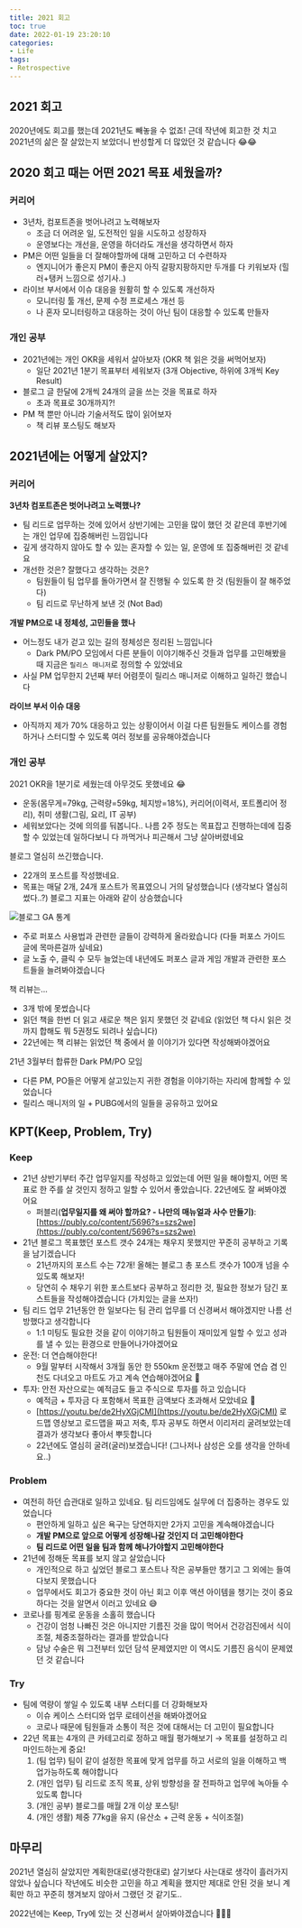 ```yaml
---
title: 2021 회고
toc: true
date: 2022-01-19 23:20:10
categories:
- Life
tags:
- Retrospective
---
```


## 2021 회고

2020년에도 회고를 했는데 2021년도 빼놓을 수 없죠!
근데 작년에 회고한 것 치고 2021년의 삶은 잘 살았는지 보았더니 반성할게 더 많았던 것 같습니다 😂😂

## 2020 회고 때는 어떤 2021 목표 세웠을까?

### 커리어

- 3년차, 컴포트존을 벗어나려고 노력해보자
    - 조금 더 어려운 일, 도전적인 일을 시도하고 성장하자
    - 운영보다는 개선을, 운영을 하더라도 개선을 생각하면서 하자
- PM은 어떤 일들을 더 잘해야할까에 대해 고민하고 더 수련하자
    - 엔지니어가 좋은지 PM이 좋은지 아직 갈팡지팡하지만 두개를 다 키워보자 (힐러+탱커 느낌으로 성기사..)
- 라이브 부서에서 이슈 대응을 원활히 할 수 있도록 개선하자
    - 모니터링 툴 개선, 문제 수정 프로세스 개선 등
    - 나 혼자 모니터링하고 대응하는 것이 아닌 팀이 대응할 수 있도록 만들자

### 개인 공부

- 2021년에는 개인 OKR을 세워서 살아보자 (OKR 책 읽은 것을 써먹어보자)
    - 일단 2021년 1분기 목표부터 세워보자 (3개 Objective, 하위에 3개씩 Key Result)
- 블로그 글 한달에 2개씩 24개의 글을 쓰는 것을 목표로 하자
    - 초과 목표로 30개까지?!
- PM 책 뿐만 아니라 기술서적도 많이 읽어보자
    - 책 리뷰 포스팅도 해보자

## 2021년에는 어떻게 살았지?

### 커리어

**3년차 컴포트존은 벗어나려고 노력했나?**

- 팀 리드로 업무하는 것에 있어서 상반기에는 고민을 많이 했던 것 같은데 후반기에는 개인 업무에 집중해버린 느낌입니다
- 깊게 생각하지 않아도 할 수 있는 혼자할 수 있는 일, 운영에 또 집중해버린 것 같네요
- 개선한 것은? 잘했다고 생각하는 것은?
  - 팀원들이 팀 업무를 돌아가면서 잘 진행될 수 있도록 한 것 (팀원들이 잘 해주었다)
  - 팀 리드로 무난하게 보낸 것 (Not Bad)

**개발 PM으로 내 정체성, 고민들을 했나**

- 어느정도 내가 걷고 있는 길의 정체성은 정리된 느낌입니다
  - Dark PM/PO 모임에서 다른 분들이 이야기해주신 것들과 업무를 고민해봤을 때 지금은 `릴리스 매니저`로 정의할 수 있었네요
- 사실 PM 업무한지 2년째 부터 어렴풋이 릴리스 매니저로 이해하고 일하긴 했습니다

**라이브 부서 이슈 대응**

- 아직까지 제가 70% 대응하고 있는 상황이어서 이걸 다른 팀원들도 케이스를 경험하거나 스터디할 수 있도록 여러 정보를 공유해야겠습니다

### 개인 공부

2021 OKR을 1분기로 세웠는데 아무것도 못했네요 😂

- 운동(몸무게=79kg, 근력량=59kg, 체지방=18%), 커리어(이력서, 포트폴리어 정리), 취미 생활(그림, 요리, IT 공부)
- 세워보았다는 것에 의의를 둬봅니다.. 나름 2주 정도는 목표잡고 진행하는데에 집중할 수 있었는데 일하다보니 다 까먹거나 피곤해서 그냥 살아버렸네요

블로그 열심히 쓰긴했습니다.
- 22개의 포스트를 작성했네요.
- 목표는 매달 2개, 24개 포스트가 목표였으니 거의 달성했습니다 (생각보다 열심히 썼다..?)
블로그 지표는 아래와 같이 상승했습니다
    
![블로그 GA 통계](https://user-images.githubusercontent.com/5077086/150147503-79be5b23-0818-4ad3-bc05-0a6fee4c9099.png)
    
- 주로 퍼포스 사용법과 관련한 글들이 강력하게 올라왔습니다 (다들 퍼포스 가이드 글에 목마른걸까 싶네요)
- 글 노출 수, 클릭 수 모두 늘었는데 내년에도 퍼포스 글과 게임 개발과 관련한 포스트들을 늘려봐야겠습니다

책 리뷰는...

- 3개 밖에 못썼습니다
- 읽던 책을 한번 더 읽고 새로운 책은 읽지 못했던 것 같네요 (읽었던 책 다시 읽은 것까지 합해도 뭐 5권정도 되려나 싶습니다)
- 22년에는 책 리뷰는 읽었던 책 중에서 쓸 이야기가 있다면 작성해봐야겠어요

21년 3월부터 합류한 Dark PM/PO 모임

- 다른 PM, PO들은 어떻게 살고있는지 귀한 경험을 이야기하는 자리에 함께할 수 있었습니다
- 릴리스 매니저의 일 + PUBG에서의 일들을 공유하고 있어요

## KPT(Keep, Problem, Try)

### Keep

- 21년 상반기부터 주간 업무일지를 작성하고 있었는데 어떤 일을 해야할지, 어떤 목표로 한 주를 살 것인지 정하고 일할 수 있어서 좋았습니다. 22년에도 잘 써봐야겠어요
    - 퍼블리(**업무일지를 왜 써야 할까요? - 나만의 매뉴얼과 사수 만들기)**: [https://publy.co/content/5696?s=szs2we](https://publy.co/content/5696?s=szs2we)
- 21년 블로그 목표했던 포스트 갯수 24개는 채우지 못했지만 꾸준히 공부하고 기록을 남기겠습니다
    - 21년까지의 포스트 수는 72개! 올해는 블로그 총 포스트 갯수가 100개 넘을 수 있도록 해보자!
    - 당연히 수 채우기 위한 포스트보다 공부하고 정리한 것, 필요한 정보가 담긴 포스트들을 작성해야겠습니다 (가치있는 글을 쓰자!)
- 팀 리드 업무 21년동안 한 일보다는 팀 관리 업무를 더 신경써서 해야겠지만 나름 선방했다고 생각합니다
    - 1:1 미팅도 필요한 것을 같이 이야기하고 팀원들이 재미있게 일할 수 있고 성과를 낼 수 있는 환경으로 만들어나가야겠어요
- 운전: 더 연습해야한다!
    - 9월 말부터 시작해서 3개월 동안 한 550km 운전했고 매주 주말에 연습 겸 인천도 다녀오고 마트도 가고 계속 연습해야겠어요 🚗
- 투자: 안전 자산으로는 예적금도 들고 주식으로 투자를 하고 있습니다
    - 예적금 + 투자금 다 포함해서 목표한 금액보다 초과해서 모았네요 💪
    - [https://youtu.be/de2HyXGjCMI](https://youtu.be/de2HyXGjCMI) 로드맵 영상보고 로드맵을 짜고 저축, 투자 공부도 하면서 이리저리 굴려보았는데 결과가 생각보다 좋아서 뿌듯합니다
    - 22년에도 열심히 굴려(굴러)보겠습니다! (그나저나 삼성은 오를 생각을 안하네요..)

### Problem

- 여전히 하던 습관대로 일하고 있네요. 팀 리드임에도 실무에 더 집중하는 경우도 있었습니다
    - 편안하게 일하고 싶은 욕구는 당연하지만 2가지 고민을 계속해야겠습니다
    - **개발 PM으로 앞으로 어떻게 성장해나갈 것인지 더 고민해야한다**
    - **팀 리드로 어떤 일을 팀과 함께 해나가야할지 고민해야한다**
- 21년에 정해둔 목표를 보지 않고 살았습니다
    - 개인적으로 하고 싶었던 블로그 포스트나 작은 공부들만 챙기고 그 외에는 들여다보지 못했습니다
    - 업무에서도 회고가 중요한 것이 아닌 회고 이후 액션 아이템을 챙기는 것이 중요하다는 것을 알면서 이러고 있네요 😅
- 코로나를 핑계로 운동을 소홀히 했습니다
    - 건강이 엄청 나빠진 것은 아니지만 기름진 것을 많이 먹어서 건강검진에서 식이조절, 체중조절하라는 결과를 받았습니다
    - 담낭 수술은 뭐 그전부터 있던 담석 문제였지만 이 역시도 기름진 음식이 문제였던 것 같습니다

### Try

- 팀에 역량이 쌓일 수 있도록 내부 스터디를 더 강화해보자
    - 이슈 케이스 스터디와 업무 로테이션을 해봐야겠어요
    - 코로나 때문에 팀원들과 소통이 적은 것에 대해서는 더 고민이 필요합니다
- 22년 목표는 4개의 큰 카테고리로 정하고 매월 평가해보기 → 목표를 설정하고 리마인드하는게 중요!
    1. (팀 업무) 팀이 같이 설정한 목표에 맞게 업무를 하고 서로의 일을 이해하고 백업가능하도록 해야합니다
    2. (개인 업무) 팀 리드로 조직 목표, 상위 방향성을 잘 전파하고 업무에 녹아들 수 있도록 합니다
    3. (개인 공부) 블로그를 매월 2개 이상 포스팅!
    4. (개인 생활) 체중 77kg을 유지 (유산소 + 근력 운동 + 식이조절)

## 마무리

2021년 열심히 살았지만 계획한대로(생각한대로) 살기보다 사는대로 생각이 흘러가지 않았나 싶습니다
작년에도 비슷한 고민을 하고 계획을 했지만 제대로 안된 것을 보니 계획만 하고 꾸준히 챙겨보지 않아서 그랬던 것 같기도..

2022년에는 Keep, Try에 있는 것 신경써서 살아봐야겠습니다 💪💪💪
